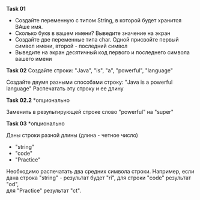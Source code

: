 **Task 01**
- Создайте переменную с типом String, в которой будет хранится ВАше имя. 
- Сколько букв в вашем имени? Выведите значение на экран 
- Создайте две переменные типа char. Одной присвойте первый символ имени, второй - последний символ
- Выведите на экран десятичный код первого и последнего символа вашего имени

**Task 02**
Создайте строки: "Java", "is", "a", "powerful", "language"

Создайте двумя разными способами строку: "Java is a powerful language"
Распечатать эту строку и ее длину

**Task 02.2** *опционально

Заменить в результирующей строке слово "powerful" на "super"


**Task 03** *опционально

Даны строки разной длины (длина - четное число)
- "string"
- "code"
- "Practice"

Необходимо распечатать два средних символа строки. 
Например, если дана строка "string" - результат будет "ri", для строки "code" результат "od",  
для "Practice" результат "ct".

